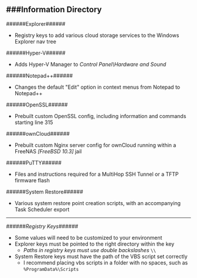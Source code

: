 ###Information Directory
---
######Explorer######
- Registry keys to add various cloud storage services to the Windows Explorer nav tree

######Hyper-V######
- Adds Hyper-V Manager to _Control Panel\Hardware and Sound_

######Notepad++######
- Changes the default "Edit" option in context menus from Notepad to Notepad++

######OpenSSL######
- Prebuilt custom OpenSSL config, including information and commands starting line 315

######ownCloud######
- Prebuilt custom Nginx server config for ownCloud running within a FreeNAS _[FreeBSD 10.3]_ jail

######PuTTY######
- Files and instructions required for a MultiHop SSH Tunnel or a TFTP firmware flash

######System Restore######
- Various system restore point creation scripts, with an accompanying Task Scheduler export

---

######_Registry Keys_######
- Some values will need to be customized to your environment
- Explorer keys must be pointed to the right directory within the key
  - _Paths in registry keys must use double backslashes_  `\\`
- System Restore keys must have the path of the VBS script set correctly
  - I recommend placing vbs scripts in a folder with no spaces, such as `%ProgramData%\Scripts`
 
